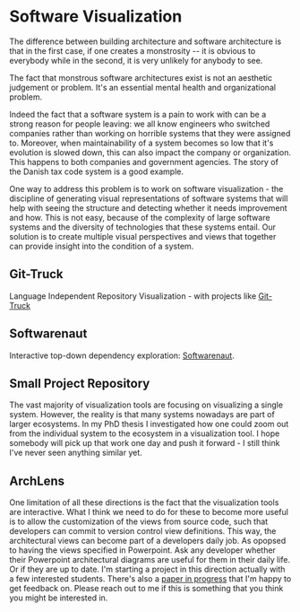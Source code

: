 # Software Visualization

The difference between building architecture and software architecture is that in the first case, if one creates a monstrosity -- it is obvious to everybody while in the second, it is very unlikely for anybody to see. 

The fact that monstrous software architectures exist is not an aesthetic judgement or problem. It's an essential mental health and organizational problem. 

Indeed the fact that a software system is a pain to work with can be a strong reason for people leaving: we all know engineers who switched companies rather than working on horrible systems that they were assigned to. Moreover, when maintainability of a system becomes so low that it's evolution is slowed down, this can also impact the company or organization. This happens to both companies and government agencies. The story of the Danish tax code system is a good example.

One way to address this problem is to work on software visualization - the discipline of generating visual representations of software systems that will help with seeing the structure and detecting whether it needs improvement and how. This is not easy, because of the complexity of large software systems and the diversity of technologies that these systems entail. Our solution is to create multiple visual perspectives and views that together can provide insight into the condition of a system.

## Git-Truck

Language Independent Repository Visualization - with projects like [Git-Truck](../projects/git-truck.md)


## Softwarenaut

Interactive top-down dependency exploration:  [Softwarenaut](../projects/softwarenaut.md). 


## Small Project Repository

The vast majority of visualization tools are focusing on visualizing a single system. However, the reality is that many systems nowadays are part of larger ecosystems. In my PhD thesis I investigated how one could zoom out from the individual system to the ecosystem in a visualization tool. I hope somebody will pick up that work one day and push it forward - I still think I've never seen anything similar yet. 


## ArchLens 

One limitation of all these directions is the fact that the visualization tools are interactive. What I think we need to do for these to become more useful is to allow the customization of the views from source code, such that developers can commit to version control view definitions. This way, the architectural views can become part of a developers daily job. As opopsed to having the views specified in Powerpoint. Ask any developer whether their Powerpoint architectural diagrams are useful for them in their daily life. Or if they are up to date. I'm starting a project in this direction actually with a few interested students. There's also a [paper in progress]() that I'm happy to get feedback on. Please reach out to me if this is something that you think you might be interested in. 